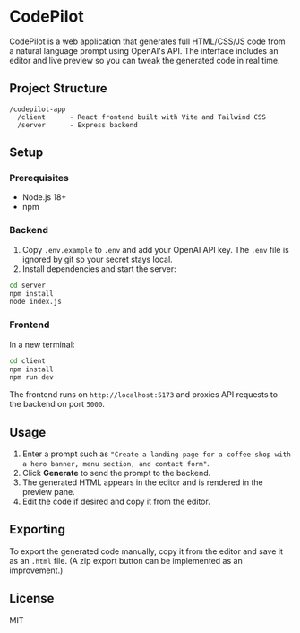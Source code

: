 # CodePilot

CodePilot is a web application that generates full HTML/CSS/JS code from a natural language prompt using OpenAI's API. The interface includes an editor and live preview so you can tweak the generated code in real time.

## Project Structure

```
/codepilot-app
  /client      - React frontend built with Vite and Tailwind CSS
  /server      - Express backend
```

## Setup

### Prerequisites
- Node.js 18+
- npm

### Backend

1. Copy `.env.example` to `.env` and add your OpenAI API key. The `.env` file is
   ignored by git so your secret stays local.
2. Install dependencies and start the server:

```bash
cd server
npm install
node index.js
```

### Frontend

In a new terminal:

```bash
cd client
npm install
npm run dev
```

The frontend runs on `http://localhost:5173` and proxies API requests to the backend on port `5000`.

## Usage

1. Enter a prompt such as `"Create a landing page for a coffee shop with a hero banner, menu section, and contact form"`.
2. Click **Generate** to send the prompt to the backend.
3. The generated HTML appears in the editor and is rendered in the preview pane.
4. Edit the code if desired and copy it from the editor.

## Exporting

To export the generated code manually, copy it from the editor and save it as an `.html` file. (A zip export button can be implemented as an improvement.)

## License
MIT
